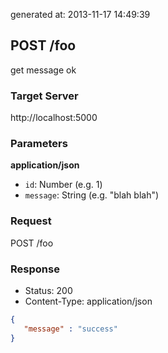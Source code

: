 generated at: 2013-11-17 14:49:39

## POST /foo

get message ok

### Target Server

http://localhost:5000

### Parameters

__application/json__

- `id`: Number (e.g. 1)
- `message`: String (e.g. "blah blah")

### Request

POST /foo

### Response

- Status:       200
- Content-Type: application/json

```json
{
   "message" : "success"
}

```

